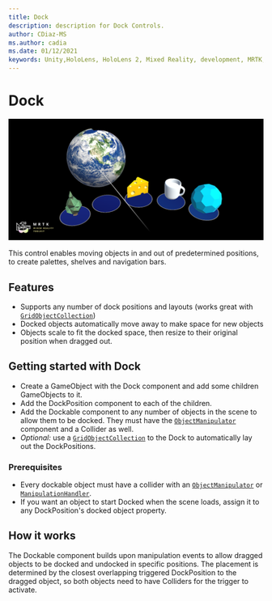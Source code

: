 ```yaml
---
title: Dock
description: description for Dock Controls.
author: CDiaz-MS
ms.author: cadia 
ms.date: 01/12/2021
keywords: Unity,HoloLens, HoloLens 2, Mixed Reality, development, MRTK,
---
```


# Dock

![Dock](../images/dock/MRTK_UX_Dock_Main.png)

This control enables moving objects in and out of predetermined positions, to create palettes, shelves and navigation bars.

## Features

- Supports any number of dock positions and layouts (works great with [`GridObjectCollection`](xref:Microsoft.MixedReality.Toolkit.Utilities.GridObjectCollection))
- Docked objects automatically move away to make space for new objects
- Objects scale to fit the docked space, then resize to their original position when dragged out.

## Getting started with Dock

- Create a GameObject with the Dock component and add some children GameObjects to it.
- Add the DockPosition component to each of the children.
- Add the Dockable component to any number of objects in the scene to allow them to be docked. They must have the [`ObjectManipulator`](xref:Microsoft.MixedReality.Toolkit.UI.ObjectManipulator) component and a Collider as well.
- *Optional:* use a [`GridObjectCollection`](xref:Microsoft.MixedReality.Toolkit.Utilities.GridObjectCollection) to the Dock to automatically lay out the DockPositions.

### Prerequisites

- Every dockable object must have a collider with an [`ObjectManipulator`](xref:Microsoft.MixedReality.Toolkit.UI.ObjectManipulator) or [`ManipulationHandler`](xref:Microsoft.MixedReality.Toolkit.UI.ManipulationHandler).
- If you want an object to start Docked when the scene loads, assign it to any DockPosition's docked object property.

## How it works

The Dockable component builds upon manipulation events to allow dragged objects to be docked and undocked in specific positions. The placement is determined by the closest overlapping triggered DockPosition to the dragged object, so both objects need to have Colliders for the trigger to activate.
